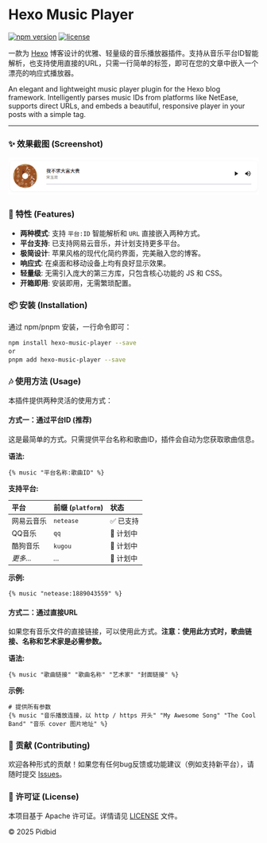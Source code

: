 # Hexo Music Player

[![npm version](https://img.shields.io/npm/v/hexo-music-player.svg?style=flat-square)](https://www.npmjs.com/package/hexo-music-player)
[![license](https://img.shields.io/npm/l/hexo-music-player.svg?style=flat-square)](LICENSE)

一款为 [Hexo](https://hexo.io/) 博客设计的优雅、轻量级的音乐播放器插件。支持从音乐平台ID智能解析，也支持使用直接的URL，只需一行简单的标签，即可在您的文章中嵌入一个漂亮的响应式播放器。

An elegant and lightweight music player plugin for the Hexo blog framework. Intelligently parses music IDs from platforms like NetEase, supports direct URLs, and embeds a beautiful, responsive player in your posts with a simple tag.

---

### ✨ 效果截图 (Screenshot)

![Hexo Music Player 效果演示](https://github.com/Pidbid/hexo-music-player/blob/main/imgs/demo.png)

### 🚀 特性 (Features)

* **两种模式**: 支持 `平台:ID` 智能解析和 `URL` 直接嵌入两种方式。
* **平台支持**: 已支持网易云音乐，并计划支持更多平台。
* **极简设计**: 苹果风格的现代化简约界面，完美融入您的博客。
* **响应式**: 在桌面和移动设备上均有良好显示效果。
* **轻量级**: 无需引入庞大的第三方库，只包含核心功能的 JS 和 CSS。
* **开箱即用**: 安装即用，无需繁琐配置。

### 📦 安装 (Installation)

通过 npm/pnpm 安装，一行命令即可：

```bash
npm install hexo-music-player --save  
or
pnpm add hexo-music-player --save  
```

### 🎶 使用方法 (Usage)

本插件提供两种灵活的使用方式：

#### 方式一：通过平台ID (推荐)

这是最简单的方式。只需提供平台名称和歌曲ID，插件会自动为您获取歌曲信息。

**语法:**
```
{% music "平台名称:歌曲ID" %}
```

**支持平台:**

| 平台 | 前缀 (`platform`) | 状态 |
| :--- | :--- | :--- |
| 网易云音乐 | `netease` | ✅ 已支持 |
| QQ音乐 | `qq` | 🚧 计划中 |
| 酷狗音乐 | `kugou` | 🚧 计划中 |
| *更多...* | *...* | 🚧 计划中 |

**示例:**
```
{% music "netease:1889043559" %}
```

#### 方式二：通过直接URL

如果您有音乐文件的直接链接，可以使用此方式。**注意：使用此方式时，歌曲链接、名称和艺术家是必需参数。**

**语法:**
```
{% music "歌曲链接" "歌曲名称" "艺术家" "封面链接" %}
```

**示例:**
```
# 提供所有参数
{% music "音乐播放连接，以 http / https 开头" "My Awesome Song" "The Cool Band" "音乐 cover 图片地址" %}
```

### 🤝 贡献 (Contributing)

欢迎各种形式的贡献！如果您有任何bug反馈或功能建议（例如支持新平台），请随时提交 [Issues](https://github.com/Pidbid/hexo-music-player/issues)。

### 📄 许可证 (License)

本项目基于 Apache 许可证。详情请见 [LICENSE](LICENSE) 文件。

© 2025 Pidbid
